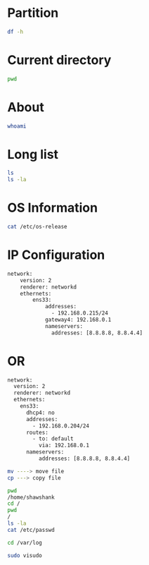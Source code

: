 # Partition

```bash
df -h
```

# Current directory

```bash
pwd
```

# About

```bash
whoami
```

# Long list

```bash
ls
ls -la
```

# OS Information

```bash
cat /etc/os-release
```

# IP Configuration

```bash
network:
    version: 2
    renderer: networkd
    ethernets:
        ens33:
            addresses:
              - 192.168.0.215/24
            gateway4: 192.168.0.1
            nameservers:
              addresses: [8.8.8.8, 8.8.4.4]
```

# OR

```bash
network:
  version: 2
  renderer: networkd
  ethernets:
    ens33:
      dhcp4: no
      addresses:
        - 192.168.0.204/24
      routes:
        - to: default
          via: 192.168.0.1
      nameservers:
          addresses: [8.8.8.8, 8.8.4.4]
```
```bash
mv ----> move file
cp ---> copy file
```

```bash
pwd
/home/shawshank
cd /
pwd
/
ls -la
cat /etc/passwd

cd /var/log

sudo visudo
```